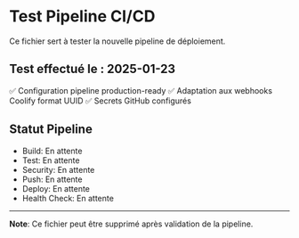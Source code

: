 # Test Pipeline CI/CD

Ce fichier sert à tester la nouvelle pipeline de déploiement.

## Test effectué le : 2025-01-23

✅ Configuration pipeline production-ready
✅ Adaptation aux webhooks Coolify format UUID
✅ Secrets GitHub configurés

## Statut Pipeline

- Build: En attente
- Test: En attente  
- Security: En attente
- Push: En attente
- Deploy: En attente
- Health Check: En attente

---

**Note**: Ce fichier peut être supprimé après validation de la pipeline.